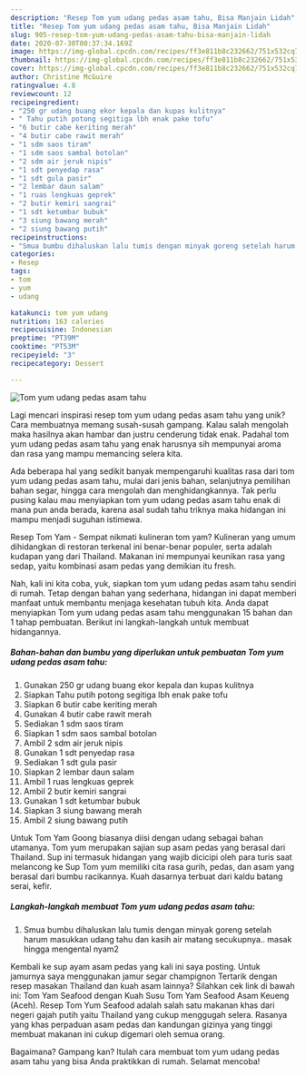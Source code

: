 ```yaml
---
description: "Resep Tom yum udang pedas asam tahu, Bisa Manjain Lidah"
title: "Resep Tom yum udang pedas asam tahu, Bisa Manjain Lidah"
slug: 905-resep-tom-yum-udang-pedas-asam-tahu-bisa-manjain-lidah
date: 2020-07-30T00:37:34.169Z
image: https://img-global.cpcdn.com/recipes/ff3e811b8c232662/751x532cq70/tom-yum-udang-pedas-asam-tahu-foto-resep-utama.jpg
thumbnail: https://img-global.cpcdn.com/recipes/ff3e811b8c232662/751x532cq70/tom-yum-udang-pedas-asam-tahu-foto-resep-utama.jpg
cover: https://img-global.cpcdn.com/recipes/ff3e811b8c232662/751x532cq70/tom-yum-udang-pedas-asam-tahu-foto-resep-utama.jpg
author: Christine McGuire
ratingvalue: 4.8
reviewcount: 12
recipeingredient:
- "250 gr udang buang ekor kepala dan kupas kulitnya"
- " Tahu putih potong segitiga lbh enak pake tofu"
- "6 butir cabe keriting merah"
- "4 butir cabe rawit merah"
- "1 sdm saos tiram"
- "1 sdm saos sambal botolan"
- "2 sdm air jeruk nipis"
- "1 sdt penyedap rasa"
- "1 sdt gula pasir"
- "2 lembar daun salam"
- "1 ruas lengkuas geprek"
- "2 butir kemiri sangrai"
- "1 sdt ketumbar bubuk"
- "3 siung bawang merah"
- "2 siung bawang putih"
recipeinstructions:
- "Smua bumbu dihaluskan lalu tumis dengan minyak goreng setelah harum masukkan udang tahu dan kasih air matang secukupnya.. masak hingga mengental nyam2"
categories:
- Resep
tags:
- tom
- yum
- udang

katakunci: tom yum udang 
nutrition: 163 calories
recipecuisine: Indonesian
preptime: "PT39M"
cooktime: "PT53M"
recipeyield: "3"
recipecategory: Dessert

---
```



![Tom yum udang pedas asam tahu](https://img-global.cpcdn.com/recipes/ff3e811b8c232662/751x532cq70/tom-yum-udang-pedas-asam-tahu-foto-resep-utama.jpg)

Lagi mencari inspirasi resep tom yum udang pedas asam tahu yang unik? Cara membuatnya memang susah-susah gampang. Kalau salah mengolah maka hasilnya akan hambar dan justru cenderung tidak enak. Padahal tom yum udang pedas asam tahu yang enak harusnya sih mempunyai aroma dan rasa yang mampu memancing selera kita.

Ada beberapa hal yang sedikit banyak mempengaruhi kualitas rasa dari tom yum udang pedas asam tahu, mulai dari jenis bahan, selanjutnya pemilihan bahan segar, hingga cara mengolah dan menghidangkannya. Tak perlu pusing kalau mau menyiapkan tom yum udang pedas asam tahu enak di mana pun anda berada, karena asal sudah tahu triknya maka hidangan ini mampu menjadi suguhan istimewa.

Resep Tom Yam - Sempat nikmati kulineran tom yam? Kulineran yang umum dihidangkan di restoran terkenal ini benar-benar populer, serta adalah kudapan yang dari Thailand. Makanan ini mempunyai keunikan rasa yang sedap, yaitu kombinasi asam pedas yang demikian itu fresh.


Nah, kali ini kita coba, yuk, siapkan tom yum udang pedas asam tahu sendiri di rumah. Tetap dengan bahan yang sederhana, hidangan ini dapat memberi manfaat untuk membantu menjaga kesehatan tubuh kita. Anda dapat menyiapkan Tom yum udang pedas asam tahu menggunakan 15 bahan dan 1 tahap pembuatan. Berikut ini langkah-langkah untuk membuat hidangannya.

<!--inarticleads1-->

##### Bahan-bahan dan bumbu yang diperlukan untuk pembuatan Tom yum udang pedas asam tahu:

1. Gunakan 250 gr udang buang ekor kepala dan kupas kulitnya
1. Siapkan  Tahu putih potong segitiga lbh enak pake tofu
1. Siapkan 6 butir cabe keriting merah
1. Gunakan 4 butir cabe rawit merah
1. Sediakan 1 sdm saos tiram
1. Siapkan 1 sdm saos sambal botolan
1. Ambil 2 sdm air jeruk nipis
1. Gunakan 1 sdt penyedap rasa
1. Sediakan 1 sdt gula pasir
1. Siapkan 2 lembar daun salam
1. Ambil 1 ruas lengkuas geprek
1. Ambil 2 butir kemiri sangrai
1. Gunakan 1 sdt ketumbar bubuk
1. Siapkan 3 siung bawang merah
1. Ambil 2 siung bawang putih


Untuk Tom Yam Goong biasanya diisi dengan udang sebagai bahan utamanya. Tom yum merupakan sajian sup asam pedas yang berasal dari Thailand. Sup ini termasuk hidangan yang wajib dicicipi oleh para turis saat melancong ke Sup Tom yum memiliki cita rasa gurih, pedas, dan asam yang berasal dari bumbu racikannya. Kuah dasarnya terbuat dari kaldu batang serai, kefir. 

<!--inarticleads2-->

##### Langkah-langkah membuat Tom yum udang pedas asam tahu:

1. Smua bumbu dihaluskan lalu tumis dengan minyak goreng setelah harum masukkan udang tahu dan kasih air matang secukupnya.. masak hingga mengental nyam2


Kembali ke sup ayam asam pedas yang kali ini saya posting. Untuk jamurnya saya menggunakan jamur segar champignon Tertarik dengan resep masakan Thailand dan kuah asam lainnya? Silahkan cek link di bawah ini: Tom Yam Seafood dengan Kuah Susu Tom Yam Seafood Asam Keueng (Aceh). Resep Tom Yum Seafood adalah salah satu makanan khas dari negeri gajah putih yaitu Thailand yang cukup menggugah selera. Rasanya yang khas perpaduan asam pedas dan kandungan gizinya yang tinggi membuat makanan ini cukup digemari oleh semua orang. 

Bagaimana? Gampang kan? Itulah cara membuat tom yum udang pedas asam tahu yang bisa Anda praktikkan di rumah. Selamat mencoba!
